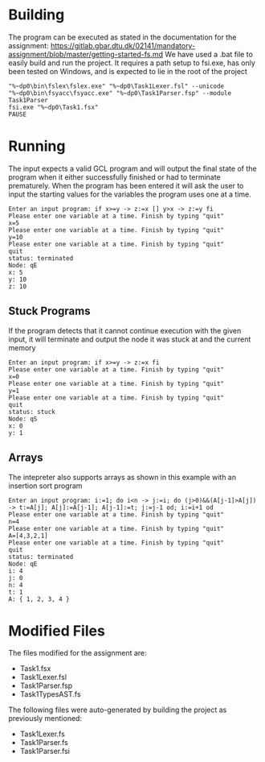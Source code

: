 # Building
The program can be executed as stated in the documentation for the assignment: https://gitlab.gbar.dtu.dk/02141/mandatory-assignment/blob/master/getting-started-fs.md
We have used a .bat file to easily build and run the project. It requires a path setup to fsi.exe, has only been tested on Windows, and is expected to lie in the root of the project
```
"%~dp0\bin\fslex\fslex.exe" "%~dp0\Task1Lexer.fsl" --unicode
"%~dp0\bin\fsyacc\fsyacc.exe" "%~dp0\Task1Parser.fsp" --module Task1Parser
fsi.exe "%~dp0\Task1.fsx"
PAUSE
```

# Running
The input expects a valid GCL program and will output the final state of the program when it either successfully finished or had to terminate prematurely.
When the program has been entered it will ask the user to input the starting values for the variables the program uses one at a time.
```
Enter an input program: if x>=y -> z:=x [] y>x -> z:=y fi
Please enter one variable at a time. Finish by typing "quit"
x=5
Please enter one variable at a time. Finish by typing "quit"
y=10
Please enter one variable at a time. Finish by typing "quit"
quit
status: terminated
Node: qE
x: 5
y: 10
z: 10
```

## Stuck Programs
If the program detects that it cannot continue execution with the given input, it will terminate and output the node it was stuck at and the current memory
```
Enter an input program: if x>=y -> z:=x fi
Please enter one variable at a time. Finish by typing "quit"
x=0
Please enter one variable at a time. Finish by typing "quit"
y=1
Please enter one variable at a time. Finish by typing "quit"
quit
status: stuck
Node: qS
x: 0
y: 1
```
## Arrays
The intepreter also supports arrays as shown in this example with an insertion sort program
```
Enter an input program: i:=1; do i<n -> j:=i; do (j>0)&&(A[j-1]>A[j]) -> t:=A[j]; A[j]:=A[j-1]; A[j-1]:=t; j:=j-1 od; i:=i+1 od
Please enter one variable at a time. Finish by typing "quit"
n=4
Please enter one variable at a time. Finish by typing "quit"
A=[4,3,2,1]
Please enter one variable at a time. Finish by typing "quit"
quit
status: terminated
Node: qE
i: 4
j: 0
n: 4
t: 1
A: { 1, 2, 3, 4 }
```

# Modified Files

The files modified for the assignment are:
- Task1.fsx
- Task1Lexer.fsl
- Task1Parser.fsp
- Task1TypesAST.fs

The following files were auto-generated by building the project as previously mentioned:
- Task1Lexer.fs
- Task1Parser.fs
- Task1Parser.fsi
